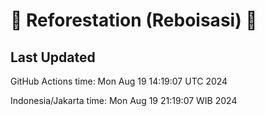 
# 🌳 Reforestation (Reboisasi) 🌲

## Last Updated

GitHub Actions time: Mon Aug 19 14:19:07 UTC 2024

Indonesia/Jakarta time: Mon Aug 19 21:19:07 WIB 2024
